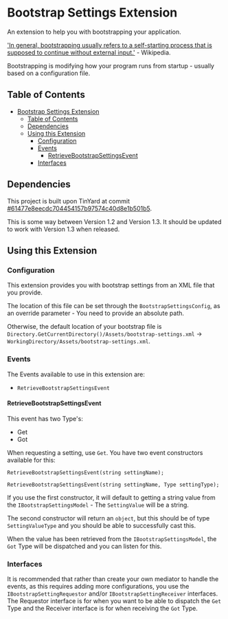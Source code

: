 # Bootstrap Settings Extension
An extension to help you with bootstrapping your application.

['In general, bootstrapping usually refers to a self-starting process that is supposed to continue without external input.'](https://en.wikipedia.org/wiki/Bootstrapping) - Wikipedia.

Bootstrapping is modifying how your program runs from startup - usually based on a configuration file. 

## Table of Contents

- [Bootstrap Settings Extension](#bootstrap-settings-extension)
  - [Table of Contents](#table-of-contents)
  - [Dependencies](#dependencies)
  - [Using this Extension](#using-this-extension)
    - [Configuration](#configuration)
    - [Events](#events)
      - [RetrieveBootstrapSettingsEvent](#retrievebootstrapsettingsevent)
    - [Interfaces](#interfaces)

## Dependencies

This project is built upon TinYard at commit [#61477e8eecdc704454157b97574c40d8e1b501b5](https://github.com/TinYard/TinYard/commit/61477e8eecdc704454157b97574c40d8e1b501b5).

This is some way between Version 1.2 and Version 1.3. It should be updated to work with Version 1.3 when released.

## Using this Extension


### Configuration

This extension provides you with bootstrap settings from an XML file that you provide.

The location of this file can be set through the `BootstrapSettingsConfig`, as an override parameter - You need to provide an absolute path. 

Otherwise, the default location of your bootstrap file is `Directory.GetCurrentDirectory()/Assets/bootstrap-settings.xml` -> `WorkingDirectory/Assets/bootstrap-settings.xml`.

### Events

The Events available to use in this extension are:

* `RetrieveBootstrapSettingsEvent`

#### RetrieveBootstrapSettingsEvent

This event has two Type's:

* Get
* Got

When requesting a setting, use `Get`. You have two event constructors available for this:

```c-sharp
RetrieveBootstrapSettingsEvent(string settingName);

RetrieveBootstrapSettingsEvent(string settingName, Type settingType);
```

If you use the first constructor, it will default to getting a string value from the `IBootstrapSettingsModel` - The `SettingValue` will be a string.

The second constructor will return an `object`, but this should be of type `SettingValueType` and you should be able to successfully cast this.

When the value has been retrieved from the `IBootstrapSettingsModel`, the `Got` Type will be dispatched and you can listen for this.

### Interfaces

It is recommended that rather than create your own mediator to handle the events, as this requires adding more configurations, you use the `IBootstrapSettingRequestor` and/or `IBootstrapSettingReceiver` interfaces. The Requestor interface is for when you want to be able to dispatch the `Get` Type and the Receiver interface is for when receiving the `Got` Type. 